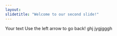 ```yaml
---
layout: 
slidetitle: "Welcome to our second slide!"
---
```

Your text
Use the left arrow to go back!
ghj
jygjgggh
